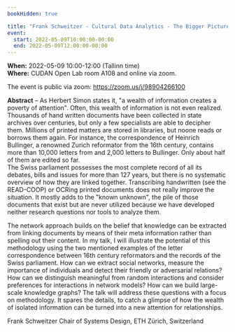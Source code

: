 ```yaml
---
bookHidden: true

title: "Frank Schweitzer - Cultural Data Analytics - The Bigger Picture: Documents -> Social Networks -> Knowledge Graphs"
event:
  start: 2022-05-09T10:00:00-00:00
  end: 2022-05-09T12:00:00-00:00
---
```


**When:**  2022-05-09 10:00-12:00 (Tallinn time)  
**Where:** CUDAN Open Lab room A108 and online via zoom. 

The event is public via zoom: https://zoom.us/j/98904266100  

<!--more-->
**Abstract** – As Herbert Simon states it, "a wealth of information creates a poverty of attention".
Often, this wealth of information is not even realized. 
Thousands of hand written documents have been collected in state archives over centuries, but only a few specialists are able to decipher them.
Millions of printed matters are stored in libraries, but noone reads or borrows them again. 
For instance, the correspondence of Heinrich Bullinger, a renowned Zurich reformator from the 16th century, contains more than 10,000 letters from and 2,000 letters to Bullinger. Only about half of them are edited so far.   
The Swiss parliament possesses  the most complete record of all its debates, bills and issues for more than 127 years, but there is no systematic overview of how they are linked together.
Transcribing handwritten (see the READ-COOP) or OCRing printed documents does not really improve the situation.
It mostly adds to the "known unknown", the pile of those documents that exist but are never utilized because we have developed neither research questions nor tools to analyze them.

The network approach builds on the belief that knowledge can be extracted from linking documents by means of their meta information rather than spelling out their content.
In my talk, I will illustrate the potential of this methodology using the two mentioned examples of the letter correspondence between 16th century reformators and the records of the Swiss parliament.
How can we extract social networks, measure the importance of individuals and detect their friendly or adversarial relations?
How can we distinguish meaningful from random interactions and consider preferences for interactions in network models?
How can we build large-scale knowledge graphs?
The talk will address these questions with a focus on methodology.
It spares the details, to catch a glimpse of how the wealth of isolated information can be turned into a new attention for relationships.  

Frank Schweitzer
Chair of Systems Design, ETH Zürich, Switzerland
